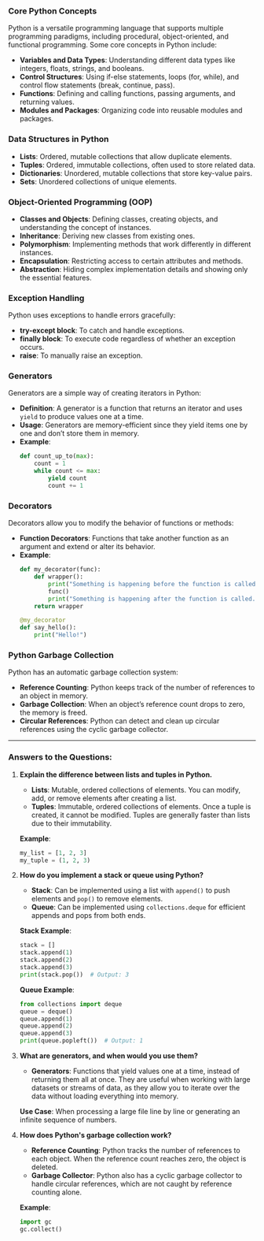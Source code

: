 
### Core Python Concepts
Python is a versatile programming language that supports multiple programming paradigms, including procedural, object-oriented, and functional programming. Some core concepts in Python include:

- **Variables and Data Types**: Understanding different data types like integers, floats, strings, and booleans.
- **Control Structures**: Using if-else statements, loops (for, while), and control flow statements (break, continue, pass).
- **Functions**: Defining and calling functions, passing arguments, and returning values.
- **Modules and Packages**: Organizing code into reusable modules and packages.

### Data Structures in Python
- **Lists**: Ordered, mutable collections that allow duplicate elements.
- **Tuples**: Ordered, immutable collections, often used to store related data.
- **Dictionaries**: Unordered, mutable collections that store key-value pairs.
- **Sets**: Unordered collections of unique elements.

### Object-Oriented Programming (OOP)
- **Classes and Objects**: Defining classes, creating objects, and understanding the concept of instances.
- **Inheritance**: Deriving new classes from existing ones.
- **Polymorphism**: Implementing methods that work differently in different instances.
- **Encapsulation**: Restricting access to certain attributes and methods.
- **Abstraction**: Hiding complex implementation details and showing only the essential features.

### Exception Handling
Python uses exceptions to handle errors gracefully:
- **try-except block**: To catch and handle exceptions.
- **finally block**: To execute code regardless of whether an exception occurs.
- **raise**: To manually raise an exception.

### Generators
Generators are a simple way of creating iterators in Python:
- **Definition**: A generator is a function that returns an iterator and uses `yield` to produce values one at a time.
- **Usage**: Generators are memory-efficient since they yield items one by one and don’t store them in memory.
- **Example**:
    ```python
    def count_up_to(max):
        count = 1
        while count <= max:
            yield count
            count += 1
    ```

### Decorators
Decorators allow you to modify the behavior of functions or methods:
- **Function Decorators**: Functions that take another function as an argument and extend or alter its behavior.
- **Example**:
    ```python
    def my_decorator(func):
        def wrapper():
            print("Something is happening before the function is called.")
            func()
            print("Something is happening after the function is called.")
        return wrapper

    @my_decorator
    def say_hello():
        print("Hello!")
    ```

### Python Garbage Collection
Python has an automatic garbage collection system:
- **Reference Counting**: Python keeps track of the number of references to an object in memory.
- **Garbage Collection**: When an object’s reference count drops to zero, the memory is freed.
- **Circular References**: Python can detect and clean up circular references using the cyclic garbage collector.

---

### Answers to the Questions:

1. **Explain the difference between lists and tuples in Python.**
   - **Lists**: Mutable, ordered collections of elements. You can modify, add, or remove elements after creating a list.
   - **Tuples**: Immutable, ordered collections of elements. Once a tuple is created, it cannot be modified. Tuples are generally faster than lists due to their immutability.

   **Example**:
   ```python
   my_list = [1, 2, 3]
   my_tuple = (1, 2, 3)
   ```

2. **How do you implement a stack or queue using Python?**
   - **Stack**: Can be implemented using a list with `append()` to push elements and `pop()` to remove elements.
   - **Queue**: Can be implemented using `collections.deque` for efficient appends and pops from both ends.

   **Stack Example**:
   ```python
   stack = []
   stack.append(1)
   stack.append(2)
   stack.append(3)
   print(stack.pop())  # Output: 3
   ```

   **Queue Example**:
   ```python
   from collections import deque
   queue = deque()
   queue.append(1)
   queue.append(2)
   queue.append(3)
   print(queue.popleft())  # Output: 1
   ```

3. **What are generators, and when would you use them?**
   - **Generators**: Functions that yield values one at a time, instead of returning them all at once. They are useful when working with large datasets or streams of data, as they allow you to iterate over the data without loading everything into memory.
   
   **Use Case**: When processing a large file line by line or generating an infinite sequence of numbers.

4. **How does Python's garbage collection work?**
   - **Reference Counting**: Python tracks the number of references to each object. When the reference count reaches zero, the object is deleted.
   - **Garbage Collector**: Python also has a cyclic garbage collector to handle circular references, which are not caught by reference counting alone.
   
   **Example**:
   ```python
   import gc
   gc.collect()  
   ```
